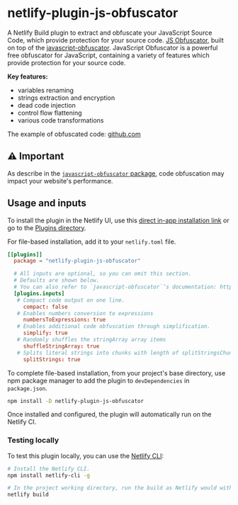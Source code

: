 # netlify-plugin-js-obfuscator

A Netlify Build plugin to extract and obfuscate your JavaScript Source Code, which provide protection for your source code. [JS Obfuscator](https://github.com/iamanishroy/netlify-plugin-js-obfuscator), built on top of the [javascript-obfuscator](https://github.com/javascript-obfuscator/javascript-obfuscator). 
JavaScript Obfuscator is a powerful free obfuscator for JavaScript, containing a variety of features which provide protection for your source code.

**Key features:**

- variables renaming
- strings extraction and encryption
- dead code injection
- control flow flattening
- various code transformations

The example of obfuscated code: [github.com](https://github.com/javascript-obfuscator/javascript-obfuscator/blob/master/examples/javascript-obfuscator.js)

## :warning: Important

As describe in the [`javascript-obfuscator` package](https://github.com/javascript-obfuscator/javascript-obfuscator/blob/master/README.md#warning-important), code obfuscation may impact your website's performance.

## Usage and inputs

To install the plugin in the Netlify UI, use this [direct in-app installation link](https://app.netlify.com/plugins/netlify-plugin-js-obfuscator/install) or go to the [Plugins directory](https://app.netlify.com/plugins).

For file-based installation, add it to your `netlify.toml` file.

```toml
[[plugins]]
  package = "netlify-plugin-js-obfuscator"

  # All inputs are optional, so you can omit this section.
  # Defaults are shown below.
  # You can also refer to `javascript-obfuscator`’s documentation: https://github.com/javascript-obfuscator/javascript-obfuscator.
  [plugins.inputs]
   # Compact code output on one line.
     compact: false
   # Enables numbers conversion to expressions
     numbersToExpressions: true
   # Enables additional code obfuscation through simplification.
     simplify: true
   # Randomly shuffles the stringArray array items
     shuffleStringArray: true
   # Splits literal strings into chunks with length of splitStringsChunkLength option value
     splitStrings: true
```

To complete file-based installation, from your project's base directory, use npm package manager to add the plugin to `devDependencies` in `package.json`.

```bash
npm install -D netlify-plugin-js-obfuscator
```

Once installed and configured, the plugin will automatically run on the Netlify CI.

### Testing locally

To test this plugin locally, you can use the [Netlify CLI](https://github.com/netlify/cli):

```bash
# Install the Netlify CLI.
npm install netlify-cli -g

# In the project working directory, run the build as Netlify would with the build bot.
netlify build
```
